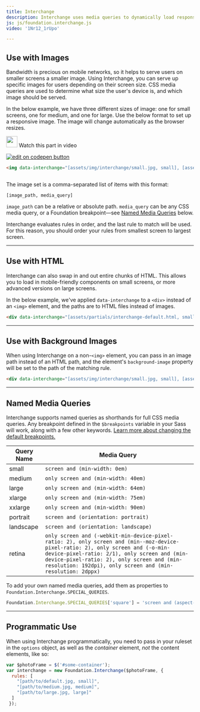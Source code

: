 ```yaml
---
title: Interchange
description: Interchange uses media queries to dynamically load responsive content that is appropriate for the user's device.
js: js/foundation.interchange.js
video: '1Nr12_1rUpo'

---
```


## Use with Images

Bandwidth is precious on mobile networks, so it helps to serve users on smaller screens a smaller image. Using Interchange, you can serve up specific images for users depending on their screen size. CSS media queries are used to determine what size the user's device is, and which image should be served.

In the below example, we have three different sizes of image: one for small screens, one for medium, and one for large. Use the below format to set up a responsive image. The image will change automatically as the browser resizes.

<p>
  <a class="" data-open-video="0:50"><img src="{{root}}assets/img/icons/watch-video-icon.svg" class="video-icon" height="30" width="30" alt=""> Watch this part in video</a>
</p>

<div class="docs-codepen-container">
  <a class="codepen-logo-link" href="https://codepen.io/ZURBFoundation/pen/JNZQGB?editors=1000" target="_blank"><img src="{{root}}assets/img/logos/edit-in-browser.svg" class="" height="" width="" alt="edit on codepen button"></a>
</div>

```html
<img data-interchange="[assets/img/interchange/small.jpg, small], [assets/img/interchange/medium.jpg, medium], [assets/img/interchange/large.jpg, large]">
```

<img data-interchange="[assets/img/interchange/small.jpg, small], [assets/img/interchange/medium.jpg, medium], [assets/img/interchange/large.jpg, large]">

The image set is a comma-separated list of items with this format:

```
[image_path, media_query]
```

`image_path` can be a relative or absolute path. `media_query` can be any CSS media query, or a Foundation breakpoint&mdash;see [Named Media Queries](#named-media-queries) below.

<div class="callout primary">
  <p>Interchange evaluates rules in order, and the last rule to match will be used. For this reason, you should order your rules from smallest screen to largest screen.</p>
</div>

---

## Use with HTML

Interchange can also swap in and out entire chunks of HTML. This allows you to load in mobile-friendly components on small screens, or more advanced versions on large screens.

In the below example, we've applied `data-interchange` to a `<div>` instead of an `<img>` element, and the paths are to HTML files instead of images.

```html
<div data-interchange="[assets/partials/interchange-default.html, small], [assets/partials/interchange-medium.html, medium], [assets/partials/interchange-large.html, large]"></div>
```

<div id="docs-example-interchange" data-interchange="[assets/partials/interchange-default.html, small], [assets/partials/interchange-medium.html, medium], [assets/partials/interchange-large.html, large]"></div>

---

## Use with Background Images

When using Interchange on a non-`<img>` element, you can pass in an image path instead of an HTML path, and the element's `background-image` property will be set to the path of the matching rule.

```html
<div data-interchange="[assets/img/interchange/small.jpg, small], [assets/img/interchange/medium.jpg, medium], [assets/img/interchange/large.jpg, large]"></div>
```

---

## Named Media Queries

Interchange supports named queries as shorthands for full CSS media queries. Any breakpoint defined in the `$breakpoints` variable in your Sass will work, along with a few other keywords. [Learn more about changing the default breakpoints.](media-queries.html)

Query Name | Media Query
-----------|------------
small      | `screen and (min-width: 0em)`
medium     | `only screen and (min-width: 40em)`
large      | `only screen and (min-width: 64em)`
xlarge     | `only screen and (min-width: 75em)`
xxlarge    | `only screen and (min-width: 90em)`
portrait   | `screen and (orientation: portrait)`
landscape  | `screen and (orientation: landscape)`
retina     | `only screen and (-webkit-min-device-pixel-ratio: 2), only screen and (min--moz-device-pixel-ratio: 2), only screen and (-o-min-device-pixel-ratio: 2/1), only screen and (min-device-pixel-ratio: 2), only screen and (min-resolution: 192dpi), only screen and (min-resolution: 2dppx)`

To add your own named media queries, add them as properties to `Foundation.Interchange.SPECIAL_QUERIES`.

```js
Foundation.Interchange.SPECIAL_QUERIES['square'] = 'screen and (aspect-ratio: 1/1)';
```

---

## Programmatic Use

When using Interchange programmatically, you need to pass in your ruleset in the `options` object, as well as the *container* element, *not* the content elements, like so:

```js
var $photoFrame = $('#some-container');
var interchange = new Foundation.Interchange($photoFrame, {
  rules: [
    "[path/to/default.jpg, small]", 
    "[path/to/medium.jpg, medium]",
    "[path/to/large.jpg, large]"
  ]
 });
```
